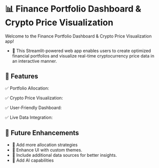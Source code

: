 # 📊 Finance Portfolio Dashboard & Crypto Price Visualization

Welcome to the Finance Portfolio Dashboard & Crypto Price Visualization app! 
- 🚀 This Streamlit-powered web app enables users to create optimized financial portfolios and visualize real-time cryptocurrency price data in an interactive manner.

## 🎯 Features

✅ Portfolio Allocation:

✅ Crypto Price Visualization:

✅ User-Friendly Dashboard:

✅ Live Data Integration:


## 📌 Future Enhancements

- 🔹 Add more allocation strategies 
- 🔹 Enhance UI with custom themes.
- 🔹 Include additional data sources for better insights.
- 🔹 Add AI capabilities
